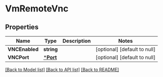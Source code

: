 # VmRemoteVnc

## Properties
Name | Type | Description | Notes
------------ | ------------- | ------------- | -------------
**VNCEnabled** | **string** |  | [optional] [default to null]
**VNCPort** | [***Port**](Port.md) |  | [optional] [default to null]

[[Back to Model list]](../README.md#documentation-for-models) [[Back to API list]](../README.md#documentation-for-api-endpoints) [[Back to README]](../README.md)


